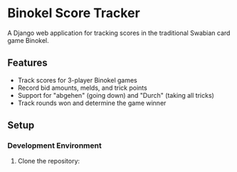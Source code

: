 # Binokel Score Tracker

A Django web application for tracking scores in the traditional Swabian card game Binokel.

## Features

- Track scores for 3-player Binokel games
- Record bid amounts, melds, and trick points
- Support for "abgehen" (going down) and "Durch" (taking all tricks)
- Track rounds won and determine the game winner

## Setup

### Development Environment

1. Clone the repository: